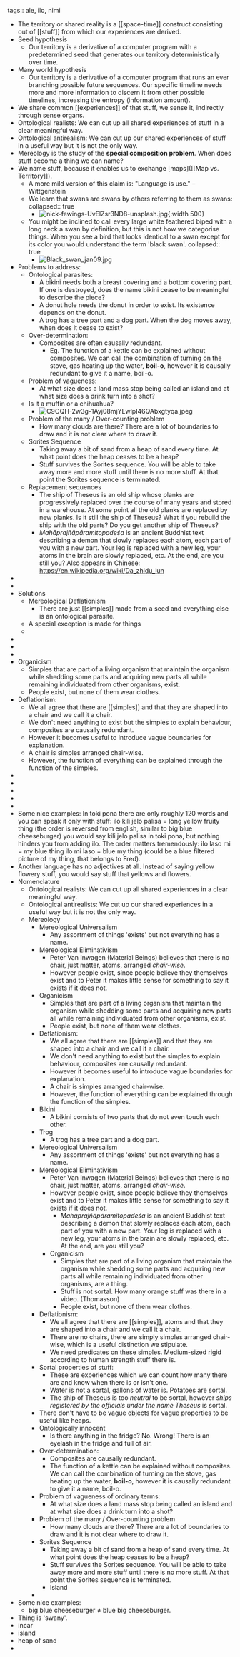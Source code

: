 tags:: ale, ilo, nimi

- The territory or shared reality is a [[space-time]] construct consisting out of [[stuff]] from which our experiences are derived.
- Seed hypothesis
	- Our territory is a derivative of a computer program with a predetermined seed that generates our territory deterministically over time.
- Many world hypothesis
	- Our territory is a derivative of a computer program that runs an ever branching possible future sequences. Our specific timeline needs more and more information to discern it from other possible timelines, increasing the entropy (information amount).
- We share common [[experiences]] of that stuff, we sense it, indirectly through sense organs.
- Ontological realists: We can cut up all shared experiences of stuff in a clear meaningful way.
- Ontological antirealism: We can cut up our shared experiences of stuff in a useful way but it is not the only way.
- Mereology is the study of the **special composition problem**. When does stuff become a thing we can name?
- We  name stuff, because it enables us to exchange [maps]([[Map vs. Territory]]).
	- A more mild version of this claim is: "Language is use." – Wittgenstein
	- We learn that swans are swans by others referring to them as swans:
	  collapsed:: true
		- ![nick-fewings-UvElZsr3ND8-unsplash.jpg](../assets/nick-fewings-UvElZsr3ND8-unsplash_1659352855328_0.jpg){:width 500}
	- You might be inclined to call every large white feathered biped with a long neck a swan by definition, but this is not how we categorise things. When you see a bird that looks identical to a swan except for its color you would understand the term 'black swan'.
	  collapsed:: true
		- ![Black_swan_jan09.jpg](../assets/Black_swan_jan09_1659353780999_0.jpg)
- Problems to address:
	- Ontological parasites:
		- A bikini needs both a breast covering and a bottom covering part. If one is destroyed, does the name bikini cease to be meaningful to describe the piece?
		- A donut hole needs the donut in order to exist. Its existence depends on the donut.
		- A trog has a tree part and a dog part. When the dog moves away, when does it cease to exist?
	- Over-determination:
		- Composites are often causally redundant.
			- Eg. The function of a kettle can be explained without composites. We can call the combination of turning on the stove, gas heating up the water, **boil-o**, however it is causally redundant to give it a name, boil-o.
	- Problem of vagueness:
		- At what size does a land mass stop being called an island and at what size does a drink turn into a shot?
	- Is it a muffin or a chihuahua?
		- ![C9OQH-2w3g-1Ayj08mjYLwlpI46QAbxgtyqa.jpeg](../assets/C9OQH-2w3g-1Ayj08mjYLwlpI46QAbxgtyqa_1659353387020_0.jpeg)
	- Problem of the many / Over-counting problem
		- How many clouds are there? There are a lot of boundaries to draw and it is not clear where to draw it.
	- Sorites Sequence
		- Taking away a bit of sand from a heap of sand every time. At what point does the heap ceases to be a heap?
		- Stuff survives the Sorites sequence. You will be able to take away more and more stuff until there is no more stuff. At that point the Sorites sequence is terminated.
	- Replacement sequences
		- The ship of Theseus is an old ship whose planks are progressively replaced over the course of many years and stored in a warehouse. At some point all the old planks are replaced by new planks. Is it still the ship of Theseus? What if you rebuild the ship with the old parts? Do you get another ship of Theseus?
		- *Mahāprajñāpāramitopadeśa* is an ancient Buddhist text describing a demon that slowly replaces each atom, each part of you with a new part. Your leg is replaced with a new leg, your atoms in the brain are slowly replaced, etc. At the end, are you still you? Also appears in Chinese: https://en.wikipedia.org/wiki/Da_zhidu_lun
-
-
- Solutions
	- Mereological Deflationism
		- There are just [[simples]] made from a seed and everything else is an ontological parasite.
	- A special exception is made for things
	-
-
-
-
- Organicism
	- Simples that are part of a living organism that maintain the organism while shedding some parts and acquiring new parts all while remaining individuated from other organisms, exist.
	- People exist, but none of them wear clothes.
- Deflationism:
	- We all agree that there are [[simples]] and that they are shaped into a chair and we call it a chair.
	- We don't need anything to exist but the simples to explain behaviour, composites are causally redundant.
	- However it becomes useful to introduce vague boundaries for explanation.
	- A chair is simples arranged chair-wise.
	- However, the function of everything can be explained through the function of the simples.
-
-
-
-
-
- Some nice examples:
  In toki pona there are only roughly 120 words and you can speak it only with stuff:
  ilo kili jelo palisa = long yellow fruity thing (the order is reversed from english, similar to big blue cheeseburger)
  you would say kili jelo palisa in toki pona, but nothing hinders you from adding ilo.
  The order matters tremendously:
  ilo laso mi = my blue thing
  ilo mi laso = blue my thing (could be a blue filtered picture of my thing, that belongs to Fred).
- Another language has no adjectives at all.
  Instead of saying yellow flowery stuff, you would say stuff that yellows and flowers.
- Nomenclature
	- Ontological realists: We can cut up all shared experiences in a clear meaningful way.
	- Ontological antirealists: We cut up our shared experiences in a useful way but it is not the only way.
	- Mereology
		- Mereological Universalism
			- Any assortment of things 'exists' but not everything has a name.
		- Mereological Eliminativism
			- Peter Van Inwagen (Material Beings) believes that there is no chair, just matter, atoms, arranged *chair-wise*.
			- However people exist, since people believe they themselves exist and to Peter it makes little sense for something to say it exists if it does not.
		- Organicism
			- Simples that are part of a living organism that maintain the organism while shedding some parts and acquiring new parts all while remaining individuated from other organisms, exist.
			- People exist, but none of them wear clothes.
		- Deflationism:
			- We all agree that there are [[simples]] and that they are shaped into a chair and we call it a chair.
			- We don't need anything to exist but the simples to explain behaviour, composites are causally redundant.
			- However it becomes useful to introduce vague boundaries for explanation.
			- A chair is simples arranged chair-wise.
			- However, the function of everything can be explained through the function of the simples.
		- Bikini
			- A bikini consists of two parts that do not even touch each other.
		- Trog
			- A trog has a tree part and a dog part.
		- Mereological Universalism
			- Any assortment of things 'exists' but not everything has a name.
		- Mereological Eliminativism
			- Peter Van Inwagen (Material Beings) believes that there is no chair, just matter, atoms, arranged *chair-wise*.
			- However people exist, since people believe they themselves exist and to Peter it makes little sense for something to say it exists if it does not.
				- *Mahāprajñāpāramitopadeśa* is an ancient Buddhist text describing a demon that slowly replaces each atom, each part of you with a new part. Your leg is replaced with a new leg, your atoms in the brain are slowly replaced, etc.
				  At the end, are you still you?
			- Organicism
				- Simples that are part of a living organism that maintain the organism while shedding some parts and acquiring new parts all while remaining individuated from other organisms, are a thing.
				- Stuff is not sortal. How many orange stuff was there in a video. (Thomasson)
				- People exist, but none of them wear clothes.
		- Deflationism:
			- We all agree that there are [[simples]], atoms and that they are shaped into a chair and we call it a chair.
			- There are no chairs, there are simply simples arranged chair-wise, which is a useful distinction we stipulate.
			- We need predicates on these simples.  Medium-sized rigid according to human strength stuff there is.
		- Sortal properties of stuff:
			- These are experiences which we can count how many there are and know when there is or isn't one.
			- Water is not a sortal, gallons of water is. Potatoes are sortal.
			- The ship of Theseus is too *neutral* to be sortal, however *ships registered by the officials under the name Theseus* is sortal.
		- There don't have to be vague objects for vague properties to be useful like heaps.
		- Ontologically innocent
			- Is there anything in the fridge? No. Wrong! There is an eyelash in the fridge and full of air.
		- Over-determination:
			- Composites are causally redundant.
			- The function of a kettle can be explained without composites. We can call the combination of turning on the stove, gas heating up the water, **boil-o**, however it is causally redundant to give it a name, boil-o.
		- Problem of vagueness of ordinary terms:
			- At what size does a land mass stop being called an island and at what size does a drink turn into a shot?
		- Problem of the many / Over-counting problem
			- How many clouds are there? There are a lot of boundaries to draw and it is not clear where to draw it.
		- Sorites Sequence
			- Taking away a bit of sand from a heap of sand every time. At what point does the heap ceases to be a heap?
			- Stuff survives the Sorites sequence. You will be able to take away more and more stuff until there is no more stuff. At that point the Sorites sequence is terminated.
			- Island
		-
- Some nice examples:
	- big blue cheeseburger ≠ blue big cheeseburger.
- Thing is 'swany'.
- incar
- island
- heap of sand
-
